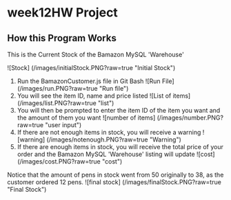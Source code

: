 # week12HW Project

## How this Program Works

This is the Current Stock of the Bamazon MySQL 'Warehouse'

![Stock] (/images/initialStock.PNG?raw=true "Initial Stock")

1. Run the BamazonCustomer.js file in Git Bash
![Run File] (/images/run.PNG?raw=true "Run file")
2. You will see the item ID, name and price listed
![List of items] (/images/list.PNG?raw=true "list")
3. You will then be prompted to enter the item ID of the item you want and the amount of them you want
![number of items] (/images/number.PNG?raw=true "user input")
4. If there are not enough items in stock, you will receive a warning
![warning] (/images/notenough.PNG?raw=true "Warning")
5. If there are enough items in stock, you will receive the total price of your order and the Bamazon MySQL 'Warehouse' listing will update
![cost] (/images/cost.PNG?raw=true "cost")

Notice that the amount of pens in stock went from 50 originally to 38, as the customer ordered 12 pens.
![final stock] (/images/finalStock.PNG?raw=true "Final Stock")
